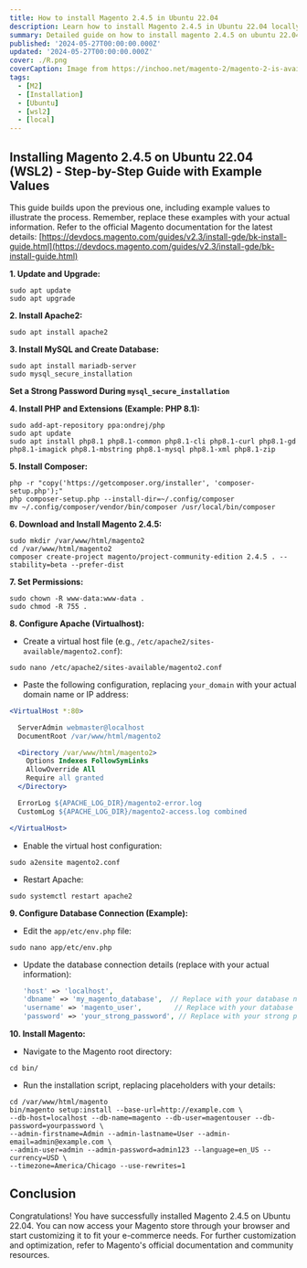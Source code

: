 ```yaml
---
title: How to install Magento 2.4.5 in Ubuntu 22.04
description: Learn how to install Magento 2.4.5 in Ubuntu 22.04 locally (wsl2)
summary: Detailed guide on how to install magento 2.4.5 on ubuntu 22.04 with all the required dependencies.
published: '2024-05-27T00:00:00.000Z'
updated: '2024-05-27T00:00:00.000Z'
cover: ./R.png
coverCaption: Image from https://inchoo.net/magento-2/magento-2-is-available/
tags:
  - [M2]
  - [Installation]
  - [Ubuntu]
  - [wsl2]
  - [local]
---
```


## Installing Magento 2.4.5 on Ubuntu 22.04 (WSL2) - Step-by-Step Guide with Example Values

This guide builds upon the previous one, including example values to illustrate the process. Remember, replace these examples with your actual information. Refer to the official Magento documentation for the latest details: [https://devdocs.magento.com/guides/v2.3/install-gde/bk-install-guide.html](https://devdocs.magento.com/guides/v2.3/install-gde/bk-install-guide.html)

**1. Update and Upgrade:**

```
sudo apt update
sudo apt upgrade
```

**2. Install Apache2:**

```
sudo apt install apache2
```

**3. Install MySQL and Create Database:**

```
sudo apt install mariadb-server
sudo mysql_secure_installation
```

**Set a Strong Password During `mysql_secure_installation`**

**4. Install PHP and Extensions (Example: PHP 8.1):**

```
sudo add-apt-repository ppa:ondrej/php
sudo apt update
sudo apt install php8.1 php8.1-common php8.1-cli php8.1-curl php8.1-gd php8.1-imagick php8.1-mbstring php8.1-mysql php8.1-xml php8.1-zip
```

**5. Install Composer:**

```
php -r "copy('https://getcomposer.org/installer', 'composer-setup.php');"
php composer-setup.php --install-dir=~/.config/composer
mv ~/.config/composer/vendor/bin/composer /usr/local/bin/composer
```

**6. Download and Install Magento 2.4.5:**

```
sudo mkdir /var/www/html/magento2
cd /var/www/html/magento2
composer create-project magento/project-community-edition 2.4.5 . --stability=beta --prefer-dist
```

**7. Set Permissions:**

```
sudo chown -R www-data:www-data .
sudo chmod -R 755 .
```

**8. Configure Apache (Virtualhost):**

  - Create a virtual host file (e.g., `/etc/apache2/sites-available/magento2.conf`):

```
sudo nano /etc/apache2/sites-available/magento2.conf
```

  - Paste the following configuration, replacing `your_domain` with your actual domain name or IP address:

```apache
<VirtualHost *:80>

  ServerAdmin webmaster@localhost
  DocumentRoot /var/www/html/magento2

  <Directory /var/www/html/magento2>
    Options Indexes FollowSymLinks
    AllowOverride All
    Require all granted
  </Directory>

  ErrorLog ${APACHE_LOG_DIR}/magento2-error.log
  CustomLog ${APACHE_LOG_DIR}/magento2-access.log combined

</VirtualHost>
```

  - Enable the virtual host configuration:

```
sudo a2ensite magento2.conf
```

  - Restart Apache:

```
sudo systemctl restart apache2
```

**9. Configure Database Connection (Example):**

  - Edit the `app/etc/env.php` file:

```
sudo nano app/etc/env.php
```

  - Update the database connection details (replace with your actual information):

    ```php
    'host' => 'localhost',
    'dbname' => 'my_magento_database',  // Replace with your database name
    'username' => 'magento_user',        // Replace with your database username
    'password' => 'your_strong_password', // Replace with your strong password
    ```

**10. Install Magento:**

  - Navigate to the Magento root directory:

```
cd bin/
```

  - Run the installation script, replacing placeholders with your details:

```
cd /var/www/html/magento
bin/magento setup:install --base-url=http://example.com \
--db-host=localhost --db-name=magento --db-user=magentouser --db-password=yourpassword \
--admin-firstname=Admin --admin-lastname=User --admin-email=admin@example.com \
--admin-user=admin --admin-password=admin123 --language=en_US --currency=USD \
--timezone=America/Chicago --use-rewrites=1

```
## Conclusion

Congratulations! You have successfully installed Magento 2.4.5 on Ubuntu 22.04. You can now access your Magento store through your browser and start customizing it to fit your e-commerce needs. For further customization and optimization, refer to Magento's official documentation and community resources.